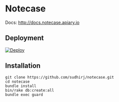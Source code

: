 # Notecase

Docs: http://docs.notecase.apiary.io

## Deployment

[![Deploy](https://www.herokucdn.com/deploy/button.png)](https://heroku.com/deploy)

## Installation
```
git clone https://github.com/sudhirj/notecase.git
cd notecase
bundle install
bin/rake db:create:all
bundle exec guard
```
